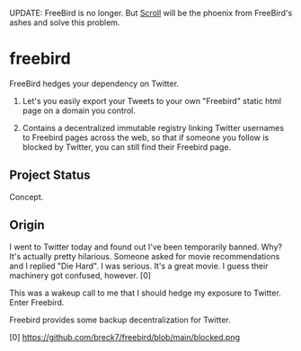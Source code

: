 UPDATE: FreeBird is no longer. But <a href="https://github.com/publicdomaincompany/scroll/issues/12">Scroll</a>
will be the phoenix from FreeBird's ashes and solve this problem.


# freebird

FreeBird hedges your dependency on Twitter.

1. Let's you easily export your Tweets to your own "Freebird"
static html page on a domain you control.

2. Contains a decentralized immutable registry linking
Twitter usernames to Freebird pages across the web, so that
if someone you follow is blocked by Twitter, you can still
find their Freebird page.

## Project Status

Concept.

## Origin

I went to Twitter today and found out I've been temporarily
banned. Why? It's actually pretty hilarious. Someone asked
for movie recommendations and I replied "Die Hard". I was
serious. It's a great movie. I guess their machinery got
confused, however. [0]

This was a wakeup call to me that I should hedge my
exposure to Twitter. Enter Freebird.

Freebird provides some backup decentralization for Twitter.

[0] https://github.com/breck7/freebird/blob/main/blocked.png


